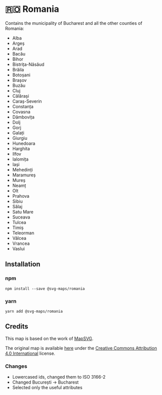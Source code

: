 # 🇷🇴️ Romania

Contains the municipality of Bucharest and all the other counties of Romania:
* Alba
* Argeș
* Arad
* Bacău
* Bihor
* Bistrița-Năsăud
* Brăila
* Botoșani
* Brașov
* Buzău
* Cluj
* Călărași
* Caraș-Severin
* Constanța
* Covasna
* Dâmbovița
* Dolj
* Gorj
* Galați
* Giurgiu
* Hunedoara
* Harghita
* Ilfov
* Ialomița
* Iași
* Mehedinți
* Maramureș
* Mureș
* Neamț
* Olt
* Prahova
* Sibiu
* Sălaj
* Satu Mare
* Suceava
* Tulcea
* Timiș
* Teleorman
* Vâlcea
* Vrancea
* Vaslui

## Installation

### npm

`npm install --save @svg-maps/romania`

### yarn

`yarn add @svg-maps/romania`

## Credits

This map is based on the work of [MapSVG](https://mapsvg.com).

The original map is available [here](https://mapsvg.com/maps/romania) under the [Creative Commons Attribution 4.0 International](https://creativecommons.org/licenses/by/4.0/) license.

### Changes

* Lowercased ids, changed them to ISO 3166-2
* Changed București -> Bucharest
* Selected only the useful attributes

